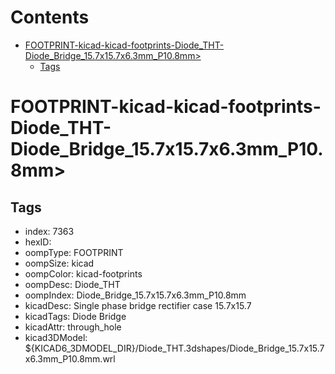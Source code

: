 



Contents
========

* [FOOTPRINT-kicad-kicad-footprints-Diode_THT-Diode_Bridge_15.7x15.7x6.3mm_P10.8mm>](#footprint-kicad-kicad-footprints-diode_tht-diode_bridge_157x157x63mm_p108mm)
	* [Tags](#tags)

# FOOTPRINT-kicad-kicad-footprints-Diode_THT-Diode_Bridge_15.7x15.7x6.3mm_P10.8mm>

## Tags

- index: 7363
- hexID: 
- oompType: FOOTPRINT
- oompSize: kicad
- oompColor: kicad-footprints
- oompDesc: Diode_THT
- oompIndex: Diode_Bridge_15.7x15.7x6.3mm_P10.8mm
- kicadDesc: Single phase bridge rectifier case 15.7x15.7
- kicadTags: Diode Bridge
- kicadAttr: through_hole
- kicad3DModel: ${KICAD6_3DMODEL_DIR}/Diode_THT.3dshapes/Diode_Bridge_15.7x15.7x6.3mm_P10.8mm.wrl
